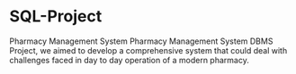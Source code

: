 # SQL-Project
Pharmacy Management System
Pharmacy Management System DBMS Project, we aimed to develop a comprehensive system that could deal with challenges faced in day to day operation of a modern pharmacy.
